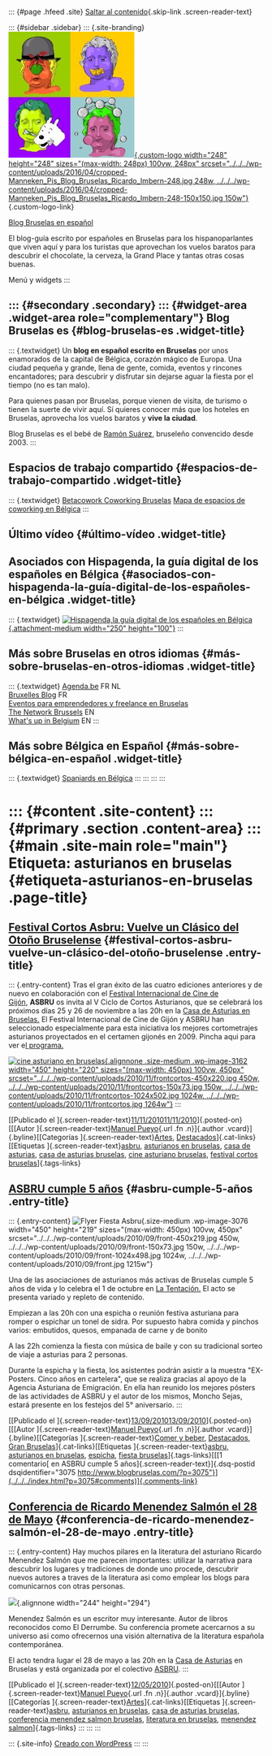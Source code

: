 ::: {#page .hfeed .site}
[Saltar al contenido](index.html#content){.skip-link
.screen-reader-text}

::: {#sidebar .sidebar}
::: {.site-branding}
[![](../../../wp-content/uploads/2016/04/cropped-Manneken_Pis_Blog_Bruselas_Ricardo_Imbern-248.jpg){.custom-logo
width="248" height="248" sizes="(max-width: 248px) 100vw, 248px"
srcset="../../../wp-content/uploads/2016/04/cropped-Manneken_Pis_Blog_Bruselas_Ricardo_Imbern-248.jpg 248w, ../../../wp-content/uploads/2016/04/cropped-Manneken_Pis_Blog_Bruselas_Ricardo_Imbern-248-150x150.jpg 150w"}](../../../index.html){.custom-logo-link}

[Blog Bruselas en español](../../../index.html)

El blog-guía escrito por españoles en Bruselas para los hispanoparlantes
que viven aquí y para los turistas que aprovechan los vuelos baratos
para descubrir el chocolate, la cerveza, la Grand Place y tantas otras
cosas buenas.

Menú y widgets
:::

::: {#secondary .secondary}
::: {#widget-area .widget-area role="complementary"}
Blog Bruselas es {#blog-bruselas-es .widget-title}
----------------

::: {.textwidget}
Un **blog en español escrito en Bruselas** por unos enamorados de la
capital de Bélgica, corazón mágico de Europa. Una ciudad pequeña y
grande, llena de gente, comida, eventos y rincones encantadores; para
descubrir y disfrutar sin dejarse aguar la fiesta por el tiempo (no es
tan malo).

Para quienes pasan por Bruselas, porque vienen de visita, de turismo o
tienen la suerte de vivir aquí. Sí quieres conocer más que los hoteles
en Bruselas, aprovecha los vuelos baratos y **vive la ciudad**.

Blog Bruselas es el bebé de [Ramón Suárez](http://www.ramonsuarez.com),
bruseleño convencido desde 2003.
:::

Espacios de trabajo compartido {#espacios-de-trabajo-compartido .widget-title}
------------------------------

::: {.textwidget}
[Betacowork Coworking Bruselas](http://www.betacowork.com) [Mapa de
espacios de coworking en Bélgica](http://coworkingbelgium.com)
:::

Último vídeo {#último-vídeo .widget-title}
------------

Asociados con Hispagenda, la guía digital de los españoles en Bélgica {#asociados-con-hispagenda-la-guía-digital-de-los-españoles-en-bélgica .widget-title}
---------------------------------------------------------------------

::: {.textwidget}
[![Hispagenda,la guía digital de los españoles en
Bélgica](../../../wp-content/uploads/2010/04/Hispagenda-250px.gif "Hispagenda, la guía digital de los españoles en Bélgica"){.attachment-medium
width="250" height="100"}](http://www.hispagenda.com)
:::

Más sobre Bruselas en otros idiomas {#más-sobre-bruselas-en-otros-idiomas .widget-title}
-----------------------------------

::: {.textwidget}
[Agenda.be](http://www.agenda.be) FR NL\
[Bruxelles Blog](http://www.bxlblog.be/) FR\
[Eventos para emprendedores y freelance en
Bruselas](http://www.betacowork.com/events/)\
[The Network
Brussels](http://groups.yahoo.com/group/TheNetworkBrussels/) EN\
[What\'s up in Belgium](http://www.whatsupin.be/) EN
:::

Más sobre Bélgica en Español {#más-sobre-bélgica-en-español .widget-title}
----------------------------

::: {.textwidget}
[Spaniards en Bélgica](http://www.spaniards.es/paises/belgica)
:::
:::
:::
:::

::: {#content .site-content}
::: {#primary .section .content-area}
::: {#main .site-main role="main"}
Etiqueta: asturianos en bruselas {#etiqueta-asturianos-en-bruselas .page-title}
================================

[Festival Cortos Asbru: Vuelve un Clásico del Otoño Bruselense](../../../index.html?p=3161) {#festival-cortos-asbru-vuelve-un-clásico-del-otoño-bruselense .entry-title}
-------------------------------------------------------------------------------------------

::: {.entry-content}
Tras el gran éxito de las cuatro ediciones anteriores y de nuevo en
colaboración con el [Festival Internacional de Cine de
Gijón](http://www.gijonfilmfestival.com/), **ASBRU** os invita al V
Ciclo de Cortos Asturianos, que se celebrará los próximos días 25 y 26
de noviembre a las 20h en la [Casa de Asturias en
Bruselas.](http://maps.google.es/maps?f=q&hl=es&geocode=&q=casa+de+asturias,bruxelles&sll=43.333416,-5.934201&sspn=1.012865,2.471924&ie=UTF8&ll=50.851637,4.361658&spn=0.013086,0.038624&z=15&iwloc=A)
El Festival Internacional de Cine de Gijón y ASBRU han seleccionado
especialmente para esta iniciativa los mejores cortometrajes asturianos
proyectados en el certamen gijonés en 2009. Pincha aqui para ver e[l
programa.](http://3.bp.blogspot.com/_vcwSVQWRX1w/TNao0w6gYZI/AAAAAAAAA9o/hWKQkcjQeAM/s1600/backcortosespanol2010.jpg)

[![cine asturiano en
bruselas](../../../wp-content/uploads/2010/11/frontcortos-450x220.jpg){.alignnone
.size-medium .wp-image-3162 width="450" height="220"
sizes="(max-width: 450px) 100vw, 450px"
srcset="../../../wp-content/uploads/2010/11/frontcortos-450x220.jpg 450w, ../../../wp-content/uploads/2010/11/frontcortos-150x73.jpg 150w, ../../../wp-content/uploads/2010/11/frontcortos-1024x502.jpg 1024w, ../../../wp-content/uploads/2010/11/frontcortos.jpg 1264w"}](http://www.blogbruselas.com/2010/11/festival-cortos-asbru-vuelve-un-clasico-del-otono-bruseliense.html/frontcortos)
:::

[[Publicado el
]{.screen-reader-text}[11/11/201011/11/2010](../../../index.html?p=3161)]{.posted-on}[[[Autor
]{.screen-reader-text}[Manuel
Pueyo](../../author/easysun/index.html){.url .fn .n}]{.author
.vcard}]{.byline}[[Categorías
]{.screen-reader-text}[Artes](../../category/artes/index.html),
[Destacados](../../category/destacados/index.html)]{.cat-links}[[Etiquetas
]{.screen-reader-text}[asbru](../asbru/index.html), [asturianos en
bruselas](index.html), [casa de
asturias](../casa-de-asturias/index.html), [casa de asturias
bruselas](../casa-de-asturias-bruselas/index.html), [cine asturiano
bruselas](../cine-asturiano-bruselas/index.html), [festival cortos
bruselas](../festival-cortos-bruselas/index.html)]{.tags-links}

[ASBRU cumple 5 años](../../../index.html?p=3075) {#asbru-cumple-5-años .entry-title}
-------------------------------------------------

::: {.entry-content}
![Flyer Fiesta
Asbru](../../../wp-content/uploads/2010/09/front-450x219.jpg){.size-medium
.wp-image-3076 width="450" height="219"
sizes="(max-width: 450px) 100vw, 450px"
srcset="../../../wp-content/uploads/2010/09/front-450x219.jpg 450w, ../../../wp-content/uploads/2010/09/front-150x73.jpg 150w, ../../../wp-content/uploads/2010/09/front-1024x498.jpg 1024w, ../../../wp-content/uploads/2010/09/front.jpg 1215w"}

Una de las asociaciones de asturianos más activas de Bruselas cumple 5
años de vida y lo celebra el 1 de octubre en [La
Tentación.](http://maps.google.es/maps?f=q&source=s_q&hl=es&geocode=&q=la+tentation,+bruxelles&sll=40.396764,-3.713379&sspn=8.19763,19.753418&ie=UTF8&hq=la+tentation,&hnear=Bruselas,+B%C3%A9lgica&ll=50.853182,4.352818&spn=0.013276,0.038581&t=h&z=15&iwloc=B)
El acto se presenta variado y repleto de contenido.

Empiezan a las 20h con una espicha o reunión festiva asturiana para
romper o espichar un tonel de sidra. Por supuesto habra comida y pinchos
varios: embutidos, quesos, empanada de carne y de bonito

A las 22h comienza la fiesta con música de baile y con su tradicional
sorteo de viaje a asturias para 2 personas.

Durante la espicha y la fiesta, los asistentes podrán asistir a la
muestra "EX-Posters. Cinco años en cartelera", que se realiza gracias al
apoyo de la Agencia Asturiana de Emigración. En ella han reunido los
mejores pósters de las actividades de ASBRU y el autor de los mismos,
Moncho Sejas, estará presente en los festejos del 5° aniversario.
:::

[[Publicado el
]{.screen-reader-text}[13/09/201013/09/2010](../../../index.html?p=3075)]{.posted-on}[[[Autor
]{.screen-reader-text}[Manuel
Pueyo](../../author/easysun/index.html){.url .fn .n}]{.author
.vcard}]{.byline}[[Categorías ]{.screen-reader-text}[Comer y
beber](../../category/comer-y-beber/index.html),
[Destacados](../../category/destacados/index.html), [Gran
Bruselas](../../category/gran-bruselas/index.html)]{.cat-links}[[Etiquetas
]{.screen-reader-text}[asbru](../asbru/index.html), [asturianos en
bruselas](index.html), [espicha](../espicha/index.html), [fiesta
bruselas](../fiesta-bruselas/index.html)]{.tags-links}[[[1 comentario[
en ASBRU cumple 5 años]{.screen-reader-text}]{.dsq-postid
dsqidentifier="3075 http://www.blogbruselas.com/?p=3075"}](../../../index.html?p=3075#comments)]{.comments-link}

[Conferencia de Ricardo Menendez Salmón el 28 de Mayo](../../../index.html?p=1945) {#conferencia-de-ricardo-menendez-salmón-el-28-de-mayo .entry-title}
----------------------------------------------------------------------------------

::: {.entry-content}
Hay muchos pilares en la literatura del asturiano Ricardo Menendez
Salmón que me parecen importantes: utilizar la narrativa para descubrir
los lugares y tradiciones de donde uno procede, descubrir nuevos autores
a traves de la literatura asi como emplear los blogs para comunicarnos
con otras personas.

![](http://www.enelcaminoliterario.com/wp-content/uploads/ricardo_menendez_salmon1.jpg){.alignnone
width="244" height="294"}

Menendez Salmón es un escritor muy interesante. Autor de libros
reconocidos como El Derrumbe. Su conferencia promete acercarnos a su
universo asi como ofrecernos una visión alternativa de la literatura
española contemporánea.

El acto tendra lugar el 28 de mayo a las 20h en la [Casa de
Asturias](http://maps.google.es/maps?f=q&hl=es&geocode=&q=casa+de+asturias,bruxelles&sll=43.333416,-5.934201&sspn=1.012865,2.471924&ie=UTF8&hq=casa+de+asturias&hnear=Bruselas,+B%C3%A9lgica&ll=50.851637,4.361658&spn=0.013303,0.038538&z=15&iwloc=A)
en Bruselas y está organizada por el colectivo
[ASBRU](http://asbru.blogspot.com/).
:::

[[Publicado el
]{.screen-reader-text}[12/05/2010](../../../index.html?p=1945)]{.posted-on}[[[Autor
]{.screen-reader-text}[Manuel
Pueyo](../../author/easysun/index.html){.url .fn .n}]{.author
.vcard}]{.byline}[[Categorías
]{.screen-reader-text}[Artes](../../category/artes/index.html)]{.cat-links}[[Etiquetas
]{.screen-reader-text}[asbru](../asbru/index.html), [asturianos en
bruselas](index.html), [casa de asturias
bruselas](../casa-de-asturias-bruselas/index.html), [conferencia
menendez salmon
bruselas](../conferencia-menendez-salmon-bruselas/index.html),
[literatura en bruselas](../literatura-en-bruselas/index.html),
[menendez salmon](../menendez-salmon/index.html)]{.tags-links}
:::
:::
:::

::: {.site-info}
[Creado con WordPress](https://es.wordpress.org/)
:::
:::
